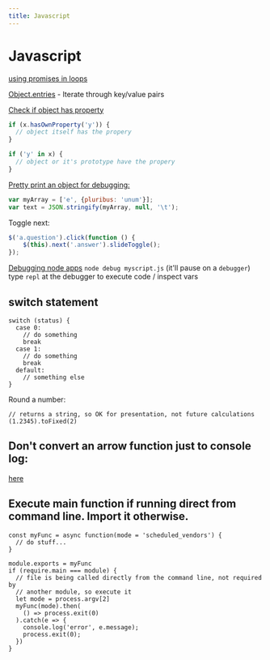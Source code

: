```yaml
---
title: Javascript
---
```


<h1>Javascript</h1>

[using promises in loops](https://blog.lavrton.com/javascript-loops-how-to-handle-async-await-6252dd3c795)

[Object.entries](https://developer.mozilla.org/en-US/docs/Web/JavaScript/Reference/Global_Objects/Object/entries) - Iterate through key/value pairs

[Check if object has property](http://stackoverflow.com/questions/1894792/determining-if-a-javascript-object-has-a-given-property)

~~~javascript
if (x.hasOwnProperty('y')) {
  // object itself has the propery
}

if ('y' in x) {
  // object or it's prototype have the propery
}
~~~

[Pretty print an object for debugging:](http://stackoverflow.com/questions/130404/javascript-data-formatting-pretty-printer)

~~~javascript
var myArray = ['e', {pluribus: 'unum'}];
var text = JSON.stringify(myArray, null, '\t');
~~~

Toggle next:

~~~javascript
$('a.question').click(function () {
    $(this).next('.answer').slideToggle();
});
~~~

[Debugging node apps](https://nodejs.org/api/debugger.html)
`node debug myscript.js` (it'll pause on a `debugger`)
type `repl` at the debugger to execute code / inspect vars

## switch statement

~~~
switch (status) {
  case 0:
    // do something
    break
  case 1:
    // do something
    break
  default:
    // something else
}
~~~

Round a number:

~~~
// returns a string, so OK for presentation, not future calculations
(1.2345).toFixed(2)
~~~

## Don't convert an arrow function just to console log:

[here](https://twitter.com/thekitze/status/1029369487685021696)


## Execute main function if running direct from command line. Import it otherwise.

~~~
const myFunc = async function(mode = 'scheduled_vendors') {
  // do stuff...
}

module.exports = myFunc
if (require.main === module) {
  // file is being called directly from the command line, not required by
  // another module, so execute it
  let mode = process.argv[2]
  myFunc(mode).then(
    () => process.exit(0)
  ).catch(e => {
    console.log('error', e.message);
    process.exit(0);
  })
}
~~~